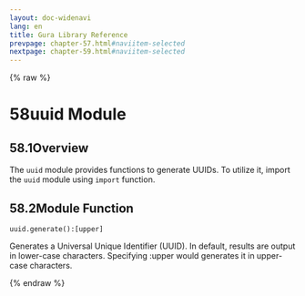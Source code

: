 ```yaml
---
layout: doc-widenavi
lang: en
title: Gura Library Reference
prevpage: chapter-57.html#naviitem-selected
nextpage: chapter-59.html#naviitem-selected
---
```

{% raw %}
<h1><span class="caption-index-1">58</span>uuid Module</h1>
<h2><span class="caption-index-2">58.1</span><a name="anchor-58-1"></a>Overview</h2>
<p>
The <code class="highlighter-rouge">uuid</code> module provides functions to generate UUIDs. To utilize it, import the <code class="highlighter-rouge">uuid</code> module using <code class="highlighter-rouge">import</code> function.
</p>
<h2><span class="caption-index-2">58.2</span><a name="anchor-58-2"></a>Module Function</h2>
<div class="mb-2"><code>uuid.generate():[upper]</code></div>
<div class="mb-2 ml-4">
<p>
Generates a Universal Unique Identifier (UUID). In default, results are output in lower-case characters. Specifying :upper would generates it in upper-case characters.
</p>
</div>
{% endraw %}
